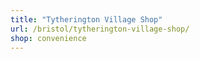 ```yaml
---
title: "Tytherington Village Shop"
url: /bristol/tytherington-village-shop/
shop: convenience
---
```

